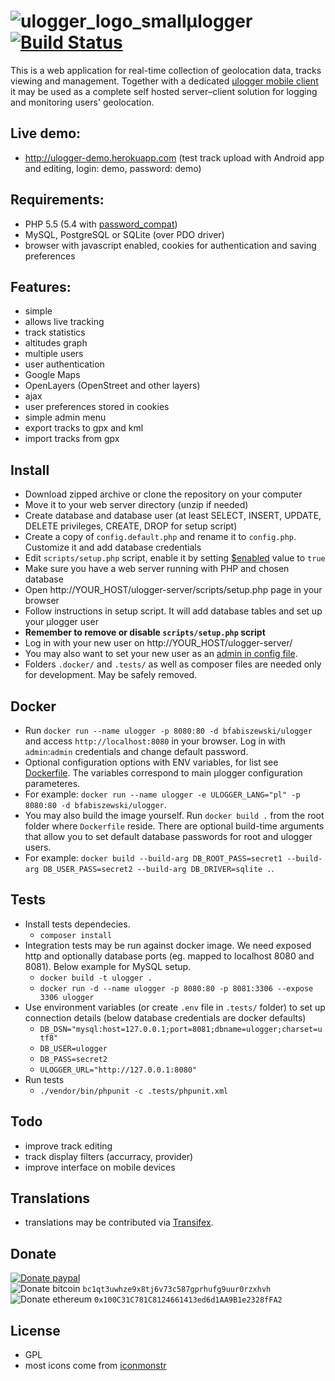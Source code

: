 # ![ulogger_logo_small](https://cloud.githubusercontent.com/assets/3366666/24080878/0288f046-0ca8-11e7-9ffd-753e5c417756.png)μlogger   [![Build Status](https://travis-ci.com/bfabiszewski/ulogger-server.svg?branch=master)](https://travis-ci.com/bfabiszewski/ulogger-server)

This is a web application for real-time collection of geolocation data, tracks viewing and management.
Together with a dedicated [μlogger mobile client](https://github.com/bfabiszewski/ulogger-android) it may be used as a complete self hosted server–client solution for logging and monitoring users' geolocation.

## Live demo:
- http://ulogger-demo.herokuapp.com (test track upload with Android app and editing, login: demo, password: demo)

## Requirements:
- PHP 5.5 (5.4 with [password_compat](https://github.com/bfabiszewski/ulogger-server/blob/04b2b771398d8511bfa6fe8a85d58162bd32fc46/helpers/user.php#L24))
- MySQL, PostgreSQL or SQLite (over PDO driver)
- browser with javascript enabled, cookies for authentication and saving preferences

## Features:
- simple
- allows live tracking
- track statistics
- altitudes graph
- multiple users
- user authentication
- Google Maps
- OpenLayers (OpenStreet and other layers)
- ajax
- user preferences stored in cookies
- simple admin menu
- export tracks to gpx and kml
- import tracks from gpx

## Install
- Download zipped archive or clone the repository on your computer
- Move it to your web server directory (unzip if needed)
- Create database and database user (at least SELECT, INSERT, UPDATE, DELETE privileges, CREATE, DROP for setup script)
- Create a copy of `config.default.php` and rename it to `config.php`. Customize it and add database credentials
- Edit `scripts/setup.php` script, enable it by setting [$enabled](https://github.com/bfabiszewski/ulogger-server/blob/master/scripts/setup.php#L21) value to `true`
- Make sure you have a web server running with PHP and chosen database
- Open http://YOUR_HOST/ulogger-server/scripts/setup.php page in your browser
- Follow instructions in setup script. It will add database tables and set up your μlogger user
- **Remember to remove or disable `scripts/setup.php` script**
- Log in with your new user on http://YOUR_HOST/ulogger-server/
- You may also want to set your new user as an [admin in config file](https://github.com/bfabiszewski/ulogger-server/blob/v0.2/config.default.php#L67).
- Folders `.docker/` and `.tests/` as well as composer files are needed only for development. May be safely removed.

## Docker
- Run `docker run --name ulogger -p 8080:80 -d bfabiszewski/ulogger` and access `http://localhost:8080` in your browser. Log in with `admin`:`admin` credentials and change default password.
- Optional configuration options with ENV variables, for list see [Dockerfile](https://github.com/bfabiszewski/ulogger-server/blob/master/Dockerfile). The variables correspond to main μlogger configuration parameteres.
- For example: `docker run --name ulogger -e ULOGGER_LANG="pl" -p 8080:80 -d bfabiszewski/ulogger`.
- You may also build the image yourself. Run `docker build .` from the root folder where `Dockerfile` reside. There are optional build-time arguments that allow you to set default database passwords for root and ulogger users.
- For example: `docker build --build-arg DB_ROOT_PASS=secret1 --build-arg DB_USER_PASS=secret2 --build-arg DB_DRIVER=sqlite .`.

## Tests
- Install tests dependecies.
  - `composer install`
- Integration tests may be run against docker image. We need exposed http and optionally database ports (eg. mapped to localhost 8080 and 8081). Below example for MySQL setup.
  - `docker build -t ulogger .`
  - `docker run -d --name ulogger -p 8080:80 -p 8081:3306 --expose 3306 ulogger`
- Use environment variables (or create `.env` file in `.tests/` folder) to set up connection details (below database credentials are docker defaults)
  - `DB_DSN="mysql:host=127.0.0.1;port=8081;dbname=ulogger;charset=utf8"`
  - `DB_USER=ulogger`
  - `DB_PASS=secret2`
  - `ULOGGER_URL="http://127.0.0.1:8080"`
- Run tests
  - `./vendor/bin/phpunit -c .tests/phpunit.xml`

## Todo
- improve track editing
- track display filters (accurracy, provider)
- improve interface on mobile devices

## Translations
- translations may be contributed via [Transifex](https://www.transifex.com/bfabiszewski/ulogger/).

## Donate
[![Donate paypal](https://img.shields.io/badge/donate-paypal-green.svg)](https://www.paypal.me/bfabiszewski)  
![Donate bitcoin](https://img.shields.io/badge/donate-bitcoin-green.svg) `bc1qt3uwhze9x8tj6v73c587gprhufg9uur0rzxhvh`  
![Donate ethereum](https://img.shields.io/badge/donate-ethereum-green.svg) `0x100C31C781C8124661413ed6d1AA9B1e2328fFA2`  

## License
- GPL
- most icons come from [iconmonstr](https://iconmonstr.com)
